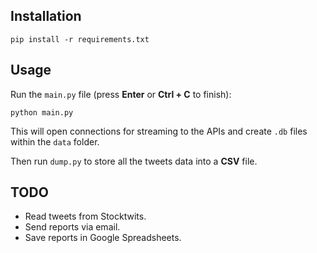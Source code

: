 ## Installation

`pip install -r requirements.txt`

## Usage

Run the `main.py` file (press **Enter** or **Ctrl + C** to finish):

    python main.py

This will open connections for streaming to the APIs and create `.db` files within the `data` folder. 

Then run `dump.py` to store all the tweets data into a **CSV** file.

## TODO

- Read tweets from Stocktwits.
- Send reports via email.
- Save reports in Google Spreadsheets.